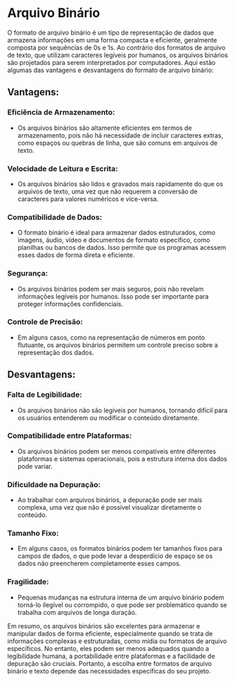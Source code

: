 # Arquivo Binário

O formato de arquivo binário é um tipo de representação de dados que armazena informações em uma forma compacta e eficiente, geralmente composta por sequências de 0s e 1s. Ao contrário dos formatos de arquivo de texto, que utilizam caracteres legíveis por humanos, os arquivos binários são projetados para serem interpretados por computadores. Aqui estão algumas das vantagens e desvantagens do formato de arquivo binário:

## Vantagens:

### Eficiência de Armazenamento: 
  - Os arquivos binários são altamente eficientes em termos de armazenamento, pois não há necessidade de incluir caracteres extras, como espaços ou quebras de linha, que são comuns em arquivos de texto.

### Velocidade de Leitura e Escrita: 
  - Os arquivos binários são lidos e gravados mais rapidamente do que os arquivos de texto, uma vez que não requerem a conversão de caracteres para valores numéricos e vice-versa.

### Compatibilidade de Dados: 
  - O formato binário é ideal para armazenar dados estruturados, como imagens, áudio, vídeo e documentos de formato específico, como planilhas ou bancos de dados.
Isso permite que os programas acessem esses dados de forma direta e eficiente.

### Segurança: 
  - Os arquivos binários podem ser mais seguros, pois não revelam informações legíveis por humanos. Isso pode ser importante para proteger informações confidenciais.

### Controle de Precisão: 
  - Em alguns casos, como na representação de números em ponto flutuante, os arquivos binários permitem um controle preciso sobre a representação dos dados.

## Desvantagens:

### Falta de Legibilidade: 
  - Os arquivos binários não são legíveis por humanos, tornando difícil para os usuários entenderem ou modificar o conteúdo diretamente.

### Compatibilidade entre Plataformas: 
  - Os arquivos binários podem ser menos compatíveis entre diferentes plataformas e sistemas operacionais, pois a estrutura interna dos dados pode variar.

### Dificuldade na Depuração: 
  - Ao trabalhar com arquivos binários, a depuração pode ser mais complexa, uma vez que não é possível visualizar diretamente o conteúdo.

### Tamanho Fixo: 
  - Em alguns casos, os formatos binários podem ter tamanhos fixos para campos de dados, o que pode levar a desperdício de espaço se os dados não preencherem completamente esses campos.

### Fragilidade: 
  - Pequenas mudanças na estrutura interna de um arquivo binário podem torná-lo ilegível ou corrompido, o que pode ser problemático quando se trabalha com arquivos de longa duração.

Em resumo, os arquivos binários são excelentes para armazenar e manipular dados de forma eficiente, especialmente quando se trata de informações complexas e estruturadas, como mídia ou formatos de arquivo específicos. No entanto, eles podem ser menos adequados quando a legibilidade humana, a portabilidade entre plataformas e a facilidade de depuração são cruciais. Portanto, a escolha entre formatos de arquivo binário e texto depende das necessidades específicas do seu projeto.
